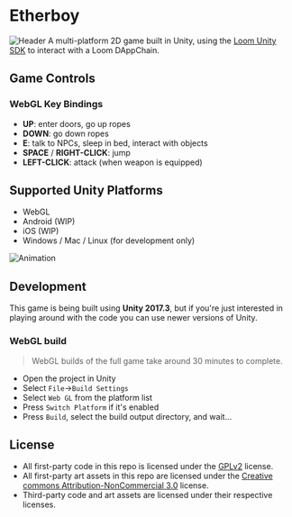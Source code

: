 # Etherboy

![Header](https://loomx.io/developers/img/ebw_splash.jpg)
A multi-platform 2D game built in Unity, using the [Loom Unity SDK][] to interact with a Loom DAppChain.

## Game Controls

### WebGL Key Bindings

- **UP**: enter doors, go up ropes
- **DOWN**: go down ropes
- **E**: talk to NPCs, sleep in bed, interact with objects
- **SPACE** / **RIGHT-CLICK**: jump
- **LEFT-CLICK**: attack (when weapon is equipped)

## Supported Unity Platforms

- WebGL
- Android (WIP)
- iOS (WIP)
- Windows / Mac / Linux (for development only)

![Animation](https://loomx.io/developers/img/etherboy-clip.gif)

## Development

This game is being built using **Unity 2017.3**, but if you're just interested in playing around
with the code you can use newer versions of Unity.

### WebGL build

> WebGL builds of the full game take around 30 minutes to complete.

- Open the project in Unity
- Select `File`->`Build Settings`
- Select `Web GL` from the platform list
- Press `Switch Platform` if it's enabled
- Press `Build`, select the build output directory, and wait...

## License

- All first-party code in this repo is licensed under the [GPLv2](https://www.gnu.org/licenses/old-licenses/gpl-2.0.en.html) license.
- All first-party art assets in this repo are licensed under the [Creative commons Attribution-NonCommercial 3.0](https://creativecommons.org/licenses/by-nc/3.0/us/) license.
- Third-party code and art assets are licensed under their respective licenses.


[Loom Unity SDK]: https://github.com/loomnetwork/unity3d-sdk
